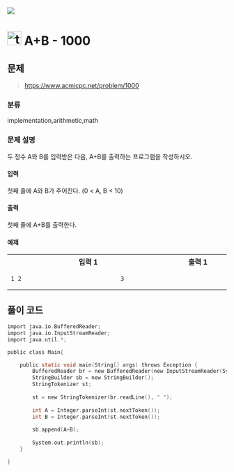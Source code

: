 <img src="https://j7b205.p.ssafy.io/assets/header/markdown_header.png" />

# <img src="https://static.solved.ac/tier_small/1.svg" alt="tier" height="32px" /> A+B - 1000 

## 문제

> https://www.acmicpc.net/problem/1000

### 분류

implementation,arithmetic,math

### 문제 설명

두 정수 A와 B를 입력받은 다음, A+B를 출력하는 프로그램을 작성하시오.



#### 입력

첫째 줄에 A와 B가 주어진다. (0 < A, B < 10)



#### 출력

첫째 줄에 A+B를 출력한다.



#### 예제

<table><tr><th><img width=120/>입력 1<img width=120/></th><th><img width=120/>출력 1<img width=120/></th></tr><tr><td>

```
1 2
```
</td><td>

```
3
```
</td></tr></table>


####

## 풀이 코드

```c
import java.io.BufferedReader;
import java.io.InputStreamReader;
import java.util.*;

public class Main{

	public static void main(String[] args) throws Exception {
		BufferedReader br = new BufferedReader(new InputStreamReader(System.in));
		StringBuilder sb = new StringBuilder();
		StringTokenizer st;
		
		st = new StringTokenizer(br.readLine(), " ");
		
		int A = Integer.parseInt(st.nextToken());
		int B = Integer.parseInt(st.nextToken());
		
		sb.append(A+B);
		
		System.out.println(sb);
	}

}

```
